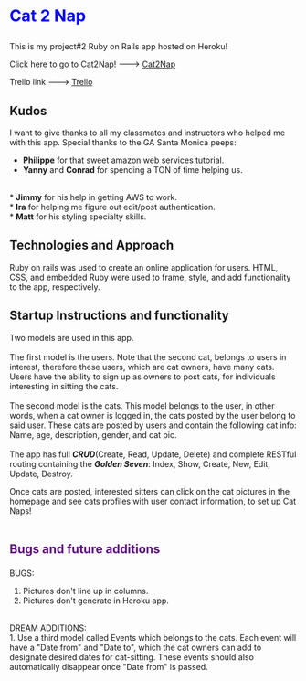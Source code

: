 # <p style= 'color: blue'>Cat 2 Nap</p>
This is my project#2 Ruby on Rails app hosted on Heroku!</br>
<!--<a href='https://bmontellano.github.io/hangBoat/'>https://bmontellano.github.io/hangBoat/</a>-->

Click here to go to Cat2Nap! ---> <a href='https://cat2nap.herokuapp.com/'>Cat2Nap </a>

Trello link ---> <a href='https://trello.com/b/NlT5vBTc/project-2-katknapp'>Trello </a>

## Kudos
I want to give thanks to all my classmates and instructors who helped me with this app. Special thanks to the GA Santa Monica peeps: </br>
* <b>Philippe</b> for that sweet amazon web services tutorial. </br>
* <b>Yanny</b> and <b>Conrad</b> for spending a TON of time helping us.
</br>
* <b>Jimmy</b> for his help in getting AWS to work.
</br>
* <b>Ira</b> for helping me figure out edit/post authentication. </br>
* <b>Matt</b> for his styling specialty skills.

## Technologies and Approach
Ruby on rails was used to create an online application for users. HTML, CSS, and embedded Ruby were used to frame, style, and add functionality to the app, respectively.  </br>


## Startup Instructions and functionality
Two models are used in this app.  </br></br> The first model is the users. Note that the second cat, belongs to users in interest, therefore these users, which are cat owners, have many cats. Users have the ability to sign up as owners to post cats, for individuals interesting in sitting the cats. </br> </br>
The second model is the cats. This model belongs to the user, in other words, when a cat owner is logged in, the cats posted by the user belong to said user. These cats are posted by users and contain the following cat info: </br> Name, age, description, gender, and cat pic.  </br> </br>
The app has full <i><b>CRUD</i></b>(Create, Read, Update, Delete) and complete RESTful routing containing the <i><b>Golden Seven</i></b>: Index, Show, Create, New, Edit, Update, Destroy.

Once cats are posted, interested sitters can click on the cat pictures in the homepage and see cats profiles with user contact information, to set up Cat Naps! </br> </br> 

## <p style= 'color: #5f0f82'>Bugs and future additions</p>
BUGS: </br> 
1. Pictures don't line up in columns.</br>
2. Pictures don't generate in Heroku app. </br>
</br>
DREAM ADDITIONS: </br>
1. Use a third model called Events which belongs to the cats. Each event will have a "Date from" and "Date to", which the cat owners can add to designate desired dates for cat-sitting. These events should also automatically disappear once "Date from" is passed. 
